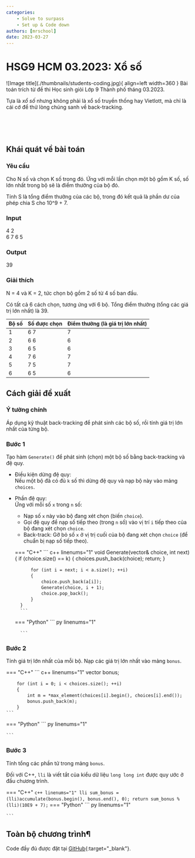 ```yaml
---
categories:
    - Solve to surpass
    - Set up & Code down
authors: [mrschool]
date: 2023-03-27
---
```


# HSG9 HCM 03.2023: Xổ số

<div class="result" markdown>
![Image title](./thumbnails/students-coding.jpg){ align=left width=360 }
Bài toán trích từ đề thi Học sinh giỏi Lớp 9 Thành phố tháng 03.2023.

Tựa là *xổ số* nhưng không phải là xổ số truyền thống hay Vietlott, mà chỉ là cái cớ để thử lòng chúng sanh về back-tracking.

</div>

<br>
<br>

<!-- more -->

<br>

## Khái quát về bài toán

### Yêu cầu

Cho N số và chọn K số trong đó. Ứng với mỗi lần chọn một bộ gồm K số, số lớn nhất trong bộ sẽ là điểm thưởng của bộ đó.

Tính S là tổng điểm thưởng của các bộ, trong đó kết quả là phần dư của phép chia S cho 10^9 + 7.

### Input
4 2  
6 7 6 5

### Output
39

### Giải thích
N = 4 và K = 2, tức chọn bộ gồm 2 số từ 4 số ban đầu.

Có tất cả 6 cách chọn, tương ứng với 6 bộ. Tổng điểm thưởng (tổng các giá trị lớn nhất) là 39.

| Bộ số | Số được chọn | Điểm thưởng (là giá trị lớn nhất) |
| --- | --- | --- |
| 1 | 6 7 | 7 |
| 2 | 6 6 | 6 |
| 3 | 6 5 | 6 |
| 4 | 7 6 | 7 |
| 5 | 7 5 | 7 |
| 6 | 6 5 | 6 |

## Cách giải đề xuất

### Ý tưởng chính

Áp dụng kỹ thuật back-tracking để phát sinh các bộ số, rồi tính giá trị lớn nhất của từng bộ.

### Bước 1
Tạo hàm `Generate()` để phát sinh (chọn) một bộ số bằng back-tracking và đệ quy.

- Điều kiện dừng đệ quy:  
    Nếu một bộ đã có đủ `k` số thì dừng đệ quy và nạp bộ này vào mảng `choices`.

- Phần đệ quy:  
    Ứng với mỗi số `x` trong `n` số:  

    - Nạp số `x` này vào bộ đang xét chọn (biến `choice`).  
    - Gọi đệ quy để nạp số tiếp theo (trong `n` số) vào vị trí `i` tiếp theo của bộ đang xét chọn `choice`.  
    - Back-track: Gỡ bỏ số `x` ở vị trị cuối của bộ đang xét chọn `choice` (để chuẩn bị nạp số tiếp theo).  

    === "C++"
        ``` c++ linenums="1"
        void Generate(vector<int>& choice, int next)
        {
            if (choice.size() == k)
            {
                choices.push_back(choice);
                return;
            }

            for (int i = next; i < a.size(); ++i)
            {
                choice.push_back(a[i]);
                Generate(choice, i + 1);
                choice.pop_back();
            }
        }
        ```
    === "Python"
        ``` py linenums="1"

        ```

### Bước 2

Tính giá trị lớn nhất của mỗi bộ. Nạp các giá trị lớn nhất vào mảng `bonus`.

=== "C++"
    ``` c++ linenums="1"
        vector<int> bonus;

        for (int i = 0; i < choices.size(); ++i)
        {
            int m = *max_element(choices[i].begin(), choices[i].end());
            bonus.push_back(m);
        }
    ```
=== "Python"
    ``` py linenums="1"

    ```

### Bước 3

Tính tổng các phần tử trong mảng `bonus`.

Đối với C++, `lli` là viết tắt của kiểu dữ liệu `long long int` được quy ước ở đầu chương trình.  

=== "C++"
    ``` c++ linenums="1"
        lli sum_bonus = (lli)accumulate(bonus.begin(), bonus.end(), 0);
        return sum_bonus % (lli)(10E9 + 7);
    ```
=== "Python"
    ``` py linenums="1"

    ```

## Toàn bộ chương trình¶

Code đầy đủ được đặt tại [GitHub](https://github.com/vtchitruong/HSG-UnknownSource/tree/main/XoSo){:target="_blank"}.